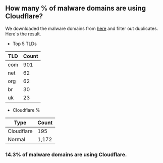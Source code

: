 ## How many % of malware domains are using Cloudflare?


We downloaded the malware domains from [here](https://urlhaus.abuse.ch) and filter out duplicates.
Here's the result.


[//]: # (start replacement)


- Top 5 TLDs

| TLD | Count |
| --- | --- |
| com | 901 |
| net | 62 |
| org | 62 |
| br | 30 |
| uk | 23 |


- Cloudflare %

| Type | Count |
| --- | --- |
| Cloudflare | 195 |
| Normal | 1,172 |


### 14.3% of malware domains are using Cloudflare.